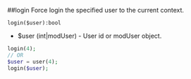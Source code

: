 ##login
Force login the specified user to the current context.

```
login($user):bool
```

- $user (int|modUser) - User id or modUser object. 
  
```php
login(4);
// OR
$user = user(4);
login($user);
```
